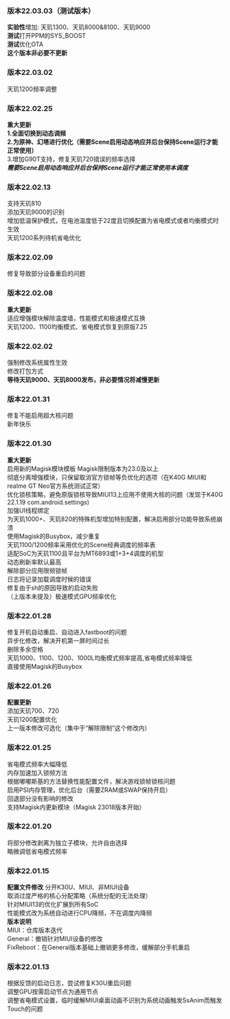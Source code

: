 ### 版本22.03.03（测试版本）   
**实验性**增加: 天玑1300、天玑8000&8100、天玑9000   
**测试**打开PPM的SYS_BOOST   
**测试**优化OTA  
**这个版本非必要不更新**   

### 版本22.03.02   
天玑1200频率调整

### 版本22.02.25  
**重大更新**  
**1.全面切换到动态调频**  
**2.为原神、幻塔进行优化（需要Scene启用动态响应并后台保持Scene运行才能正常使用）**  
3.增加G90T支持，修复天玑720错误的频率选择  
***需要Scene启用动态响应并后台保持Scene运行才能正常使用本调度***  

### 版本22.02.13  
支持天玑810  
添加天玑9000的识别  
增加低温保护模式，在电池温度低于22度且切换配置为省电模式或者均衡模式时生效  
天玑1200系列待机省电优化  
  
### 版本22.02.09  
修复导致部分设备重启的问题

### 版本22.02.08 
**重大更新**  
适应增强模块解除温度墙，性能模式和极速模式互换    
天玑1200、1100均衡模式、省电模式恢复到原版7.25  

### 版本22.02.02
强制修改系统属性生效  
修改打包方式  
**等待天玑9000、天玑8000发布，非必要情况将减慢更新**  

### 版本22.01.31
修复不能启用超大核问题  
新年快乐

### 版本22.01.30
**重大更新**  
启用新的Magisk模块模板
Magisk限制版本为23.0及以上    
彻底分离增强模块，只保留取消官方锁帧等负优化的选项（在K40G MIUI和realme GT Neo官方系统测试正常）  
优化锁核策略，避免原版锁核导致MIUI13上应用不使用大核的问题（发现于K40G 22.1.19 com.android.settings)  
加强UI线程绑定  
为天玑1000+、天玑820的特殊机型增加特别配置，解决启用部分功能导致系统崩溃  
使用Magisk的Busybox，减少重复  
天玑1100/1200频率采用优化的Scene经典调度的频率表  
适配SoC为天玑1100且平台为MT6893或1+3+4调度的机型  
动态刷新率默认最高  
解除部分应用限频锁帧  
日志将记录加载调度时候的错误  
修复由于sh的原因导致的启动失败  
（上版本未提及）极速模式GPU频率优化  

### 版本22.01.28  
修复开机自动重启、自动进入fastboot的问题  
异步化修改，解决开机第一屏时间过长  
删除多余空格  
天玑1000、1100、1200、1000L均衡模式频率提高,省电模式频率降低  
直接使用Magisk的Busybox  

### 版本22.01.26  
**配置更新**  
添加天玑700、720  
天玑1200配置优化  
上一版本修改可选化（集中于“解除限制”这个修改内）  

### 版本22.01.25  
省电模式频率大幅降低  
内存加速加入锁频方法  
根据嘟嘟斯基的方法替换性能配置文件，解决游戏锁帧锁核问题  
启用PSI内存管理，优化后台（需要ZRAM或SWAP保持开启）  
回退部分没有影响的修改  
支持Magisk内更新模块（Magisk 23018版本开始）  

### 版本22.01.20  
将部分修改剥离为独立子模块，允许自由选择  
略微调低省电模式频率  

### 版本22.01.15  
**配置文件修改** 
分开K30U、MIUI、非MIUI设备  
取消过度严格的核心分配策略（系统分配的无法处理）  
针对MIUI13的优化扩展到所有SoC  
性能模式改为系统自动进行CPU降频，不在调度内降频  
**版本说明**  
MIUI：仓库版本迭代  
General：撤销针对MIUI设备的修改  
FixReboot：在General版本基础上撤销更多修改，缓解部分手机重启  

### 版本22.01.13
根据反馈的启动日志，尝试修复K30U重启问题  
调整GPU按需启动节点为通用节点  
调整省电模式设置，临时缓解MIUI桌面动画不识别为系统动画触发SsAnim而触发Touch的问题  
